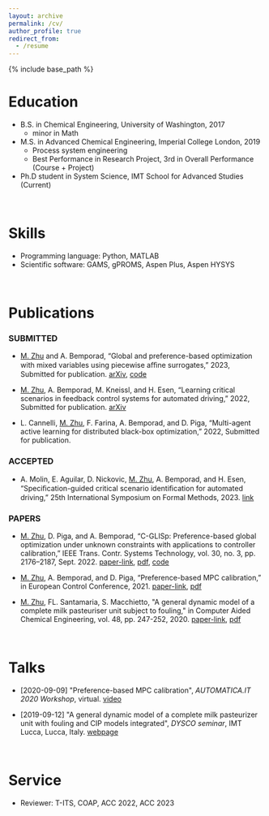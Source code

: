 ```yaml
---
layout: archive
permalink: /cv/
author_profile: true
redirect_from:
  - /resume
---
```


{% include base_path %}

Education
======
* B.S. in Chemical Engineering, University of Washington, 2017
  * minor in Math
* M.S. in Advanced Chemical Engineering, Imperial College London, 2019
  * Process system engineering
  * Best Performance in Research Project, 3rd in Overall Performance (Course + Project)
* Ph.D student in System Science, IMT School for Advanced Studies (Current)


<br>

Skills
======
* Programming language: Python, MATLAB
* Scientific software: GAMS, gPROMS, Aspen Plus, Aspen HYSYS

<br>

Publications
======

### SUBMITTED

*  <ins>M. Zhu</ins> and A. Bemporad, “Global and preference-based optimization with mixed variables using piecewise aﬃne surrogates,” 2023, Submitted for publication. [arXiv](https://arxiv.org/abs/2302.04686), [code](https://github.com/mjzhu-p/PWAS)

*  <ins>M. Zhu</ins>, A. Bemporad, M. Kneissl, and H. Esen, “Learning critical scenarios in feedback control systems for automated driving,” 2022, Submitted for publication. [arXiv](https://arxiv.org/pdf/2209.12586)

*  L. Cannelli, <ins>M. Zhu</ins>, F. Farina, A. Bemporad, and D. Piga, “Multi-agent active learning for distributed black-box optimization,” 2022, Submitted for publication.


### ACCEPTED

*  A. Molin, E. Aguilar, D. Nickovic, <ins>M. Zhu</ins>, A. Bemporad, and H. Esen, “Speciﬁcation-guided critical scenario identiﬁcation for automated driving,” 25th International Symposium on Formal Methods, 2023. [link](https://fm2023.isp.uni-luebeck.de/)


### PAPERS

*  <ins>M. Zhu</ins>, D. Piga, and A. Bemporad, “C-GLISp: Preference-based global optimization under unknown constraints with applications to controller calibration,” IEEE Trans. Contr. Systems Technology, vol. 30, no. 3, pp. 2176–2187, Sept. 2022. [paper-link](https://doi.org/https://doi.org/10.1109/TCST.2021.3136711), [pdf](http://mjzhu-p.github.io/files/2022-tcst-cglisp.pdf), [code](https://github.com/bemporad/GLIS)

*  <ins>M. Zhu</ins>, A. Bemporad, and D. Piga, “Preference-based MPC calibration,” in European Control Conference, 2021. [paper-link](https://doi.org/10.23919/ECC54610.2021.9654900), [pdf](http://mjzhu-p.github.io/files/2021-ecc.pdf)

*  <ins>M. Zhu</ins>, FL. Santamaria, S. Macchietto, "A general dynamic model of a complete milk pasteuriser unit subject to fouling," in Computer Aided Chemical Engineering, vol. 48, pp. 247-252, 2020. [paper-link](https://doi.org/10.1016/B978-0-12-823377-1.50042-2), [pdf](http://mjzhu-p.github.io/files/2020-escape30.pdf)


<br> 

Talks
======
*  [2020-09-09] "Preference-based MPC calibration", *AUTOMATICA.IT 2020 Workshop*, virtual. [video](https://www.youtube.com/watch?v=J79HyVckgGI&list=PLV8CpiXfiXsBe13_vgyfFWCYQo20U313C&index=2&t=1210s)

*  [2019-09-12] "A general dynamic model of a complete milk pasteurizer unit with fouling and CIP models integrated", *DYSCO seminar*, IMT Lucca, Lucca, Italy. [webpage](https://www.imtlucca.it/en/eventonew/general-dynamic-model-of-complete-milk-pasteurizer-unit-with-fouling-and-cip-models)


<br> 

Service
======
* Reviewer: T-ITS, COAP, ACC 2022, ACC 2023
